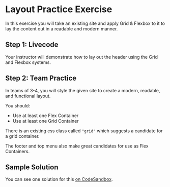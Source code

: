 # Layout Practice Exercise

In this exercise you will take an existing site and apply Grid & Flexbox to it to lay the content out in a readable and modern manner.

## Step 1:  Livecode

Your instructor will demonstrate how to lay out the header using the Grid and Flexbox systems.

## Step 2:  Team Practice

In teams of 3-4, you will style the given site to create a modern, readable, and functional layout.

You should:

- Use at least one Flex Container
- Use at least one Grid Container

There is an existing css class called `"grid"` which suggests a candidate for a grid container.

The footer and top menu also make great candidates for use as Flex Containers.

## Sample Solution

You can see one solution for this [on CodeSandbox](https://tmgwz.csb.app/).